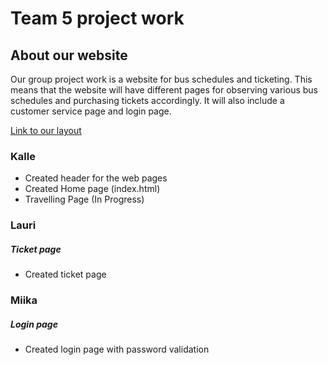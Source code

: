 # Team 5 project work
 
## About our website

Our group project work is a website for bus schedules and ticketing. This means that the website will have different pages for observing various bus schedules and purchasing tickets accordingly. It will also include a customer service page and login page.

[Link to our layout](http://figma.com)

### Kalle
- Created header for the web pages
- Created Home page (index.html)
- Travelling Page (In Progress)

### Lauri
##### Ticket page
- Created ticket page

### Miika
##### Login page
- Created login page with password validation